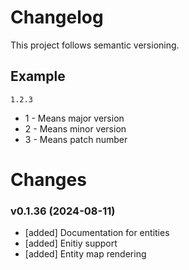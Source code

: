 # Changelog

This project follows semantic versioning.

## Example
```
1.2.3
```
- 1 - Means major version
- 2 - Means minor version
- 3 - Means patch number

# Changes

### v0.1.36 (2024-08-11)

- [added] Documentation for entities
- [added] Enitiy support
- [added] Entity map rendering